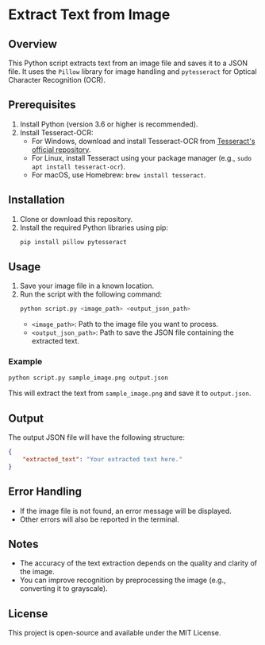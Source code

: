 # Extract Text from Image

## Overview
This Python script extracts text from an image file and saves it to a JSON file. It uses the `Pillow` library for image handling and `pytesseract` for Optical Character Recognition (OCR).

## Prerequisites
1. Install Python (version 3.6 or higher is recommended).
2. Install Tesseract-OCR:
   - For Windows, download and install Tesseract-OCR from [Tesseract's official repository](https://github.com/tesseract-ocr/tesseract).
   - For Linux, install Tesseract using your package manager (e.g., `sudo apt install tesseract-ocr`).
   - For macOS, use Homebrew: `brew install tesseract`.

## Installation
1. Clone or download this repository.
2. Install the required Python libraries using pip:
   ```bash
   pip install pillow pytesseract
   ```

## Usage
1. Save your image file in a known location.
2. Run the script with the following command:
   ```bash
   python script.py <image_path> <output_json_path>
   ```
   - `<image_path>`: Path to the image file you want to process.
   - `<output_json_path>`: Path to save the JSON file containing the extracted text.

### Example
```bash
python script.py sample_image.png output.json
```

This will extract the text from `sample_image.png` and save it to `output.json`.

## Output
The output JSON file will have the following structure:
```json
{
    "extracted_text": "Your extracted text here."
}
```

## Error Handling
- If the image file is not found, an error message will be displayed.
- Other errors will also be reported in the terminal.

## Notes
- The accuracy of the text extraction depends on the quality and clarity of the image.
- You can improve recognition by preprocessing the image (e.g., converting it to grayscale).

## License
This project is open-source and available under the MIT License.




